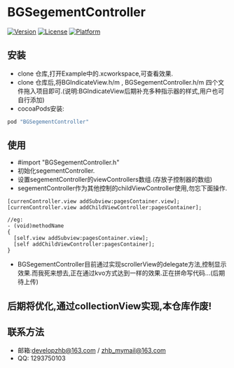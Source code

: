 # BGSegementController

[![Version](https://img.shields.io/cocoapods/v/BGSegementController.svg?style=flat)](http://cocoapods.org/pods/BGSegementController)
[![License](https://img.shields.io/cocoapods/l/BGSegementController.svg?style=flat)](http://cocoapods.org/pods/BGSegementController)
[![Platform](https://img.shields.io/cocoapods/p/BGSegementController.svg?style=flat)](http://cocoapods.org/pods/BGSegementController)

## 安装

* clone 仓库,打开Example中的.xcworkspace,可查看效果.
* clone 仓库后,将BGIndicateView.h/m , BGSegementController.h/m 四个文件拖入项目即可.(说明:BGIndicateView后期补充多种指示器的样式,用户也可自行添加)
* cocoaPods安装:
```ruby
pod "BGSegementController"
```

## 使用

* #import "BGSegementController.h"
* 初始化segementController.
* 设置segementController的viewControllers数组.(存放子控制器的数组)
* segementController作为其他控制的childViewController使用,勿忘下面操作.
```objc
[currenController.view addSubview:pagesContainer.view];
[currenController.view addChildViewController:pagesContainer];

//eg:
- (void)methodName
{
  [self.view addSubview:pagesContainer.view];
  [self addChildViewController:pagesContainer];
}
```

* BGSegementController目前通过实现scrollerView的delegate方法,控制显示效果.而我死来想去,正在通过kvo方式达到一样的效果.正在拼命写代码...(后期待上传)

## 后期将优化,通过collectionView实现,本仓库作废!

## 联系方法

* 邮箱:developzhb@163.com / zhb_mymail@163.com
* QQ: 1293750103

